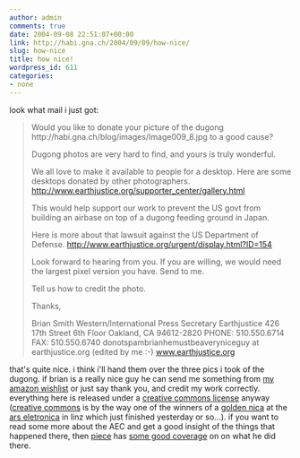 ```yaml
---
author: admin
comments: true
date: 2004-09-08 22:51:07+00:00
link: http://habi.gna.ch/2004/09/09/how-nice/
slug: how-nice
title: how nice!
wordpress_id: 611
categories:
- none
---
```


look what mail i just got:



<blockquote>Would you like to donate your picture of the dugong 
http://habi.gna.ch/blog/images/Image009_8.jpg to a good cause?

Dugong photos are very hard to find, and yours is truly wonderful.

We all love to make it available to people for a desktop. Here are some desktops donated by other photographers.
http://www.earthjustice.org/supporter_center/gallery.html

This would help support our work to prevent the US govt from building an airbase on top of a dugong feeding ground in Japan.

Here is more about that lawsuit against the US Department of Defense.
http://www.earthjustice.org/urgent/display.html?ID=154

Look forward to hearing from you. If you are willing, we would need the largest pixel version you have. Send to me. 

Tell us how to credit the photo.

Thanks,

Brian Smith
Western/International Press Secretary
Earthjustice
426 17th Street 6th Floor 
Oakland, CA 94612-2820
PHONE: 510.550.6714 
FAX: 510.550.6740
donotspambrianhemustbeaveryniceguy at earthjustice.org (edited by me :-)
www.earthjustice.org 
</blockquote>



that's quite nice. i think i'll hand them over the three pics i took of the dugong.
if brian is a really nice guy he can send me something from [my amazon wishlist](http://www.amazon.com/gp/registry/18WMBOFMWI1DN/104-2368767-7758322) or just say thank you, and credit my work correctly. everything here is released under a [creative commons license](http://creativecommons.org/licenses/by/2.0/) anyway ([creative commons](http://creativecommons.org/) is by the way one of the winners of a [golden nica](http://www.aec.at/en/prix/winners2004.asp) at the [ars eletronica](http://www.aec.at/en/index.asp) in linz which just finished yesterday or so...).
if you want to read some more about the AEC and get a good insight of the things that happened there, then [piece](http://www.web-laun.ch/pieceoBlog/) has [some good coverage](http://www.web-laun.ch/pieceoBlog/index.php?cat=23) on on what he did there.
